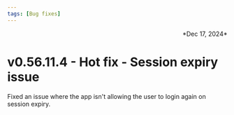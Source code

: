 ```yaml
---
tags: [Bug fixes]
---
```

<div align="right">*Dec 17, 2024*</div>

# v0.56.11.4 - Hot fix - Session expiry issue

Fixed an issue where the app isn't allowing the user to login again on session expiry.